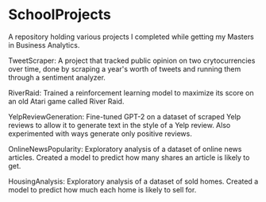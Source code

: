 # SchoolProjects

A repository holding various projects I completed while getting my Masters in Business Analytics.

TweetScraper: A project that tracked public opinion on two crytocurrencies over time, done by scraping a year's worth of tweets and running them through a sentiment analyzer.

RiverRaid: Trained a reinforcement learning model to maximize its score on an old Atari game called River Raid.

YelpReviewGeneration: Fine-tuned GPT-2 on a dataset of scraped Yelp reviews to allow it to generate text in the style of a Yelp review. Also experimented with ways generate only positive reviews.

OnlineNewsPopularity: Exploratory analysis of a dataset of online news articles. Created a model to predict how many shares an article is likely to get.

HousingAnalysis: Exploratory analysis of a dataset of sold homes. Created a model to predict how much each home is likely to sell for.
